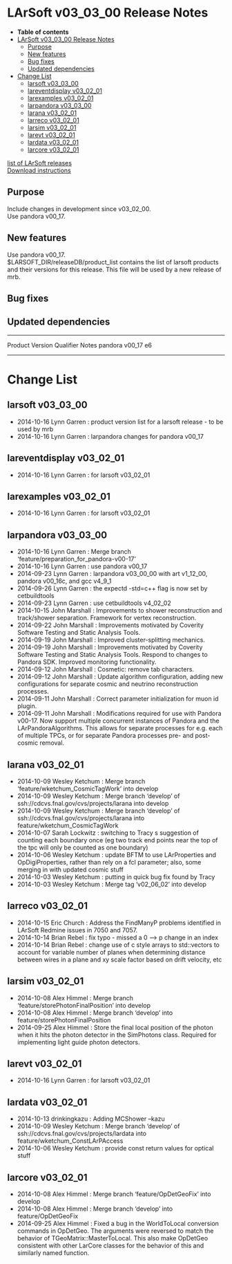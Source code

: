 LArSoft v03\_03\_00 Release Notes
======================================================================

-   **Table of contents**
-   [LArSoft v03\_03\_00 Release Notes](#LArSoft-v03_03_00-Release-Notes)
    -   [Purpose](#Purpose)
    -   [New features](#New-features)
    -   [Bug fixes](#Bug-fixes)
    -   [Updated dependencies](#Updated-dependencies)
-   [Change List](#Change-List)
    -   [larsoft v03\_03\_00](#larsoft-v03_03_00)
    -   [lareventdisplay v03\_02\_01](#lareventdisplay-v03_02_01)
    -   [larexamples v03\_02\_01](#larexamples-v03_02_01)
    -   [larpandora v03\_03\_00](#larpandora-v03_03_00)
    -   [larana v03\_02\_01](#larana-v03_02_01)
    -   [larreco v03\_02\_01](#larreco-v03_02_01)
    -   [larsim v03\_02\_01](#larsim-v03_02_01)
    -   [larevt v03\_02\_01](#larevt-v03_02_01)
    -   [lardata v03\_02\_01](#lardata-v03_02_01)
    -   [larcore v03\_02\_01](#larcore-v03_02_01)

[list of LArSoft releases](LArSoft_release_list)\
[Download instructions](http://scisoft.fnal.gov/scisoft/projects/larsoft/v03_03_00/larsoft-v03_03_00.html)

Purpose
--------------------

Include changes in development since v03\_02\_00.\
Use pandora v00\_17.

New features
------------------------------

Use pandora v00\_17. \
\$LARSOFT\_DIR/releaseDB/product\_list contains the list of larsoft products and their versions for this release. This file will be used by a new release of mrb.

Bug fixes
------------------------

Updated dependencies
----------------------------------------------

  --------- --------- ----------- -------
  Product   Version   Qualifier   Notes
  pandora   v00\_17   e6          
  --------- --------- ----------- -------

Change List
============================

larsoft v03\_03\_00
------------------------------------------

-   2014-10-16 Lynn Garren : product version list for a larsoft release - to be used by mrb
-   2014-10-16 Lynn Garren : larpandora changes for pandora v00\_17

lareventdisplay v03\_02\_01
----------------------------------------------------------

-   2014-10-16 Lynn Garren : for larsoft v03\_02\_01

larexamples v03\_02\_01
--------------------------------------------------

-   2014-10-16 Lynn Garren : for larsoft v03\_02\_01

larpandora v03\_03\_00
------------------------------------------------

-   2014-10-16 Lynn Garren : Merge branch ‘feature/preparation\_for\_pandora-v00-17’
-   2014-10-16 Lynn Garren : use pandora v00\_17
-   2014-09-23 Lynn Garren : larpandora v03\_00\_00 with art v1\_12\_00, pandora v00\_16c, and gcc v4\_9\_1
-   2014-09-26 Lynn Garren : the expectd -std=c++ flag is now set by cetbuildtools
-   2014-09-23 Lynn Garren : use cetbuildtools v4\_02\_02
-   2014-10-15 John Marshall : Improvements to shower reconstruction and track/shower separation. Framework for vertex reconstruction.
-   2014-09-22 John Marshall : Improvements motivated by Coverity Software Testing and Static Analysis Tools.
-   2014-09-19 John Marshall : Improved cluster-splitting mechanics.
-   2014-09-19 John Marshall : Improvements motivated by Coverity Software Testing and Static Analysis Tools. Respond to changes to Pandora SDK. Improved monitoring functionality.
-   2014-09-12 John Marshall : Cosmetic: remove tab characters.
-   2014-09-12 John Marshall : Update algorithm configuration, adding new configurations for separate cosmic and neutrino reconstruction processes.
-   2014-09-11 John Marshall : Correct parameter initialization for muon id plugin.
-   2014-09-11 John Marshall : Modifications required for use with Pandora v00-17. Now support multiple concurrent instances of Pandora and the LArPandoraAlgorithms. This allows for separate processes for e.g. each of multiple TPCs, or for separate Pandora processes pre- and post-cosmic removal.

larana v03\_02\_01
----------------------------------------

-   2014-10-09 Wesley Ketchum : Merge branch ‘feature/wketchum\_CosmicTagWork’ into develop
-   2014-10-09 Wesley Ketchum : Merge branch ‘develop’ of ssh://cdcvs.fnal.gov/cvs/projects/larana into develop
-   2014-10-09 Wesley Ketchum : Merge branch ‘develop’ of ssh://cdcvs.fnal.gov/cvs/projects/larana into feature/wketchum\_CosmicTagWork
-   2014-10-07 Sarah Lockwitz : switching to Tracy s suggestion of counting each boundary once (eg two track end points near the top of the tpc will only be counted as one boundary)
-   2014-10-06 Wesley Ketchum : update BFTM to use LArProperties and OpDigiProperties, rather than rely on a fcl parameter; also, some merging in with updated cosmic stuff
-   2014-10-03 Wesley Ketchum : putting in quick bug fix found by Tracy
-   2014-10-03 Wesley Ketchum : Merge tag ‘v02\_06\_02’ into develop

larreco v03\_02\_01
------------------------------------------

-   2014-10-15 Eric Church : Address the FindManyP problems identified in LArSoft Redmine issues in 7050 and 7057.
-   2014-10-14 Brian Rebel : fix typo - missed a 0 –\> p change in an index
-   2014-10-14 Brian Rebel : change use of c style arrays to std::vectors to account for variable number of planes when determining distance between wires in a plane and xy scale factor based on drift velocity, etc

larsim v03\_02\_01
----------------------------------------

-   2014-10-08 Alex Himmel : Merge branch ‘feature/storePhotonFinalPosition’ into develop
-   2014-10-08 Alex Himmel : Merge branch ‘develop’ into feature/storePhotonFinalPosition
-   2014-09-25 Alex Himmel : Store the final local position of the photon when it hits the photon detector in the SimPhotons class. Required for implementing light guide photon detectors.

larevt v03\_02\_01
----------------------------------------

-   2014-10-16 Lynn Garren : for larsoft v03\_02\_01

lardata v03\_02\_01
------------------------------------------

-   2014-10-13 drinkingkazu : Adding MCShower –kazu
-   2014-10-09 Wesley Ketchum : Merge branch ‘develop’ of ssh://cdcvs.fnal.gov/cvs/projects/lardata into feature/wketchum\_ConstLArPAccess
-   2014-10-06 Wesley Ketchum : provide const return values for optical stuff

larcore v03\_02\_01
------------------------------------------

-   2014-10-08 Alex Himmel : Merge branch ‘feature/OpDetGeoFix’ into develop
-   2014-10-08 Alex Himmel : Merge branch ‘develop’ into feature/OpDetGeoFix
-   2014-09-25 Alex Himmel : Fixed a bug in the WorldToLocal conversion commands in OpDetGeo. The arguments were reversed to match the behavior of TGeoMatrix::MasterToLocal. This also make OpDetGeo consistent with other LarCore classes for the behavior of this and similarly named function.
